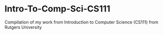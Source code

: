 # Intro-To-Comp-Sci-CS111
Compilation of my work from Introduction to Computer Science (CS111) from Rutgers University

